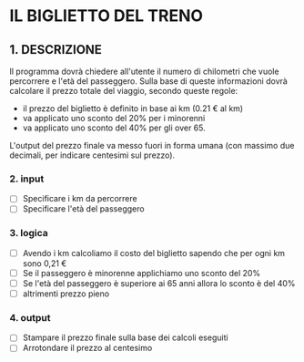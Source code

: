 # IL BIGLIETTO DEL TRENO

## 1. DESCRIZIONE
Il programma dovrà chiedere all'utente il numero di chilometri che vuole percorrere e l'età del passeggero.
Sulla base di queste informazioni dovrà calcolare il prezzo totale del viaggio, secondo queste regole:

- il prezzo del biglietto è definito in base ai km (0.21 € al km)
- va applicato uno sconto del 20% per i minorenni
- va applicato uno sconto del 40% per gli over 65.

L'output del prezzo finale va messo fuori in forma umana (con massimo due decimali, per indicare centesimi sul prezzo).

### 2. input
- [ ] Specificare i km da percorrere
- [ ] Specificare l'età del passeggero

### 3. logica
- [ ] Avendo i km calcoliamo il costo del biglietto sapendo che per ogni km sono 0,21 €
- [ ] Se il passeggero è minorenne applichiamo uno sconto del 20%
- [ ] Se l'età del passeggero è superiore ai 65 anni allora lo sconto è del 40%
- [ ] altrimenti prezzo pieno

###  4. output
- [ ] Stampare il prezzo finale sulla base dei calcoli eseguiti
- [ ] Arrotondare il prezzo al centesimo